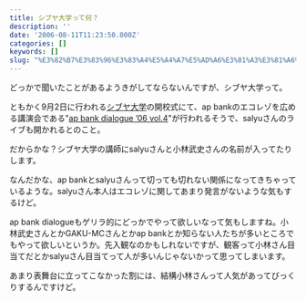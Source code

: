 ```yaml
---
title: シブヤ大学って何？
description: ''
date: '2006-08-11T11:23:50.000Z'
categories: []
keywords: []
slug: "%E3%82%B7%E3%83%96%E3%83%A4%E5%A4%A7%E5%AD%A6%E3%81%A3%E3%81%A6%E4%BD%95%EF%BC%9F"
---
```

どっかで聞いたことがあるようきがしてならないんですが、シブヤ大学って。  
  
ともかく9月2日に行われる[シブヤ大学](http://www.shibuya-univ.net/)の開校式にて、ap bankのエコレゾを広める講演会である”[ap bank dialogue ’06 vol.4](http://www.apbank.jp/info4.html)"が行われるそうで、salyuさんのライブも開かれるとのこと。  
  
だからかな？シブヤ大学の講師にsalyuさんと小林武史さんの名前が入ってたりします。

なんだかな、ap bankとsalyuさんって切っても切れない関係になってきちゃっているような。salyuさん本人はエコレゾに関してあまり発言がないような気もするけど。

ap bank dialogueもゲリラ的にどっかでやって欲しいなって気もしますね。小林武史さんとかGAKU-MCさんとかap bankとか知らない人たちが多いところでもやって欲しいというか。先入観なのかもしれないですが、観客って小林さん目当てだとかsalyuさん目当てって人が多いんじゃないかって思ってしまいます。  
  
あまり表舞台に立ってこなかった割には、結構小林さんって人気があってびっくりするんですけど。